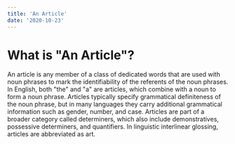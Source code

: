 ```yaml
---
title: 'An Article'
date: '2020-10-23'
---
```



# What is "An Article"?

An article is any member of a class of dedicated words that are used with noun phrases to mark the identifiability of the referents of the noun phrases. In English, both "the" and "a" are articles, which combine with a noun to form a noun phrase. Articles typically specify grammatical definiteness of the noun phrase, but in many languages they carry additional grammatical information such as gender, number, and case. Articles are part of a broader category called determiners, which also include demonstratives, possessive determiners, and quantifiers. In linguistic interlinear glossing, articles are abbreviated as art.